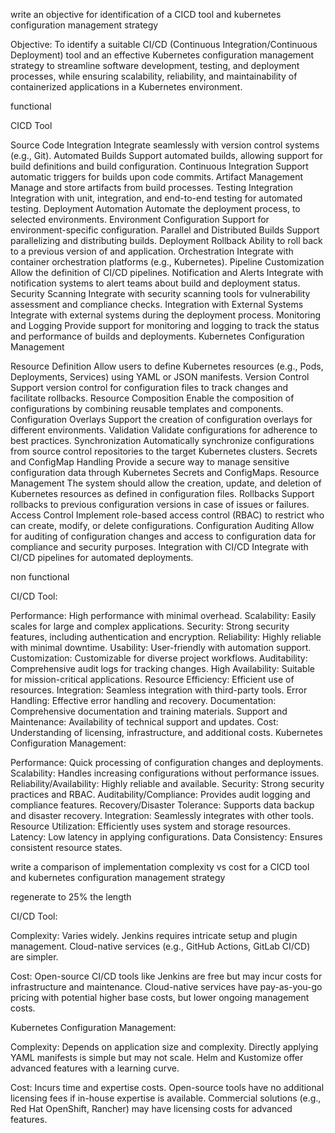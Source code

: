 write an objective for identification of a CICD tool and kubernetes configuration management strategy

Objective: To identify a suitable CI/CD (Continuous Integration/Continuous Deployment) tool and an effective Kubernetes configuration management strategy to streamline software development, testing, and deployment processes, while ensuring scalability, reliability, and maintainability of containerized applications in a Kubernetes environment.

functional

CICD Tool

Source Code Integration Integrate seamlessly with version control systems (e.g., Git).
Automated Builds Support automated builds, allowing support for build definitions and build configuration.
Continuous Integration Support automatic triggers for builds upon code commits.
Artifact Management Manage and store artifacts from build processes.
Testing Integration Integration with unit, integration, and end-to-end testing for automated testing. 
Deployment Automation Automate the deployment process, to selected environments.
Environment Configuration Support for environment-specific configuration.
Parallel and Distributed Builds Support parallelizing and distributing builds.
Deployment Rollback Ability to roll back to a previous version of and application.
Orchestration Integrate with container orchestration platforms (e.g., Kubernetes).
Pipeline Customization Allow the definition of CI/CD pipelines.
Notification and Alerts Integrate with notification systems to alert teams about build and deployment status.
Security Scanning Integrate with security scanning tools for vulnerability assessment and compliance checks.
Integration with External Systems Integrate with external systems during the deployment process.
Monitoring and Logging Provide support for monitoring and logging to track the status and performance of builds and deployments.
Kubernetes Configuration Management

Resource Definition Allow users to define Kubernetes resources (e.g., Pods, Deployments, Services) using YAML or JSON manifests.
Version Control Support version control for configuration files to track changes and facilitate rollbacks.
Resource Composition Enable the composition of configurations by combining reusable templates and components.
Configuration Overlays Support the creation of configuration overlays for different environments.
Validation Validate configurations for adherence to best practices.
Synchronization Automatically synchronize configurations from source control repositories to the target Kubernetes clusters.
Secrets and ConfigMap Handling Provide a secure way to manage sensitive configuration data through Kubernetes Secrets and ConfigMaps.
Resource Management The system should allow the creation, update, and deletion of Kubernetes resources as defined in configuration files.
Rollbacks Support rollbacks to previous configuration versions in case of issues or failures.
Access Control Implement role-based access control (RBAC) to restrict who can create, modify, or delete configurations.
Configuration Auditing Allow for auditing of configuration changes and access to configuration data for compliance and security purposes.
Integration with CI/CD Integrate with CI/CD pipelines for automated deployments.

non functional

CI/CD Tool:

Performance: High performance with minimal overhead.
Scalability: Easily scales for large and complex applications.
Security: Strong security features, including authentication and encryption.
Reliability: Highly reliable with minimal downtime.
Usability: User-friendly with automation support.
Customization: Customizable for diverse project workflows.
Auditability: Comprehensive audit logs for tracking changes.
High Availability: Suitable for mission-critical applications.
Resource Efficiency: Efficient use of resources.
Integration: Seamless integration with third-party tools.
Error Handling: Effective error handling and recovery.
Documentation: Comprehensive documentation and training materials.
Support and Maintenance: Availability of technical support and updates.
Cost: Understanding of licensing, infrastructure, and additional costs.
Kubernetes Configuration Management:

Performance: Quick processing of configuration changes and deployments.
Scalability: Handles increasing configurations without performance issues.
Reliability/Availability: Highly reliable and available.
Security: Strong security practices and RBAC.
Auditability/Compliance: Provides audit logging and compliance features.
Recovery/Disaster Tolerance: Supports data backup and disaster recovery.
Integration: Seamlessly integrates with other tools.
Resource Utilization: Efficiently uses system and storage resources.
Latency: Low latency in applying configurations.
Data Consistency: Ensures consistent resource states.


write a comparison of implementation complexity vs cost for a CICD tool and kubernetes configuration management strategy

regenerate to 25% the length

CI/CD Tool:

Complexity: Varies widely. Jenkins requires intricate setup and plugin management. Cloud-native services (e.g., GitHub Actions, GitLab CI/CD) are simpler.

Cost: Open-source CI/CD tools like Jenkins are free but may incur costs for infrastructure and maintenance. Cloud-native services have pay-as-you-go pricing with potential higher base costs, but lower ongoing management costs.

Kubernetes Configuration Management:

Complexity: Depends on application size and complexity. Directly applying YAML manifests is simple but may not scale. Helm and Kustomize offer advanced features with a learning curve.

Cost: Incurs time and expertise costs. Open-source tools have no additional licensing fees if in-house expertise is available. Commercial solutions (e.g., Red Hat OpenShift, Rancher) may have licensing costs for advanced features.
